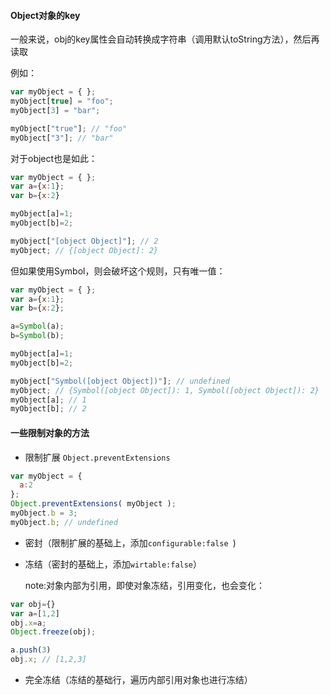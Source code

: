 #### Object对象的key

一般来说，obj的key属性会自动转换成字符串（调用默认toString方法），然后再读取

例如：

```js
var myObject = { };
myObject[true] = "foo";
myObject[3] = "bar";

myObject["true"]; // "foo"
myObject["3"]; // "bar"
```
对于object也是如此：
```js
var myObject = { };
var a={x:1};
var b={x:2}

myObject[a]=1;
myObject[b]=2;

myObject["[object Object]"]; // 2
myObject; // {[object Object]: 2}
```

但如果使用Symbol，则会破坏这个规则，只有唯一值：
```js
var myObject = { };
var a={x:1};
var b={x:2};

a=Symbol(a);
b=Symbol(b);

myObject[a]=1;
myObject[b]=2;

myObject["Symbol([object Object])"]; // undefined
myObject; // {Symbol([object Object]): 1, Symbol([object Object]): 2}
myObject[a]; // 1
myObject[b]; // 2
```

#### 一些限制对象的方法

* 限制扩展 `Object.preventExtensions`

```js
var myObject = {
  a:2
};
Object.preventExtensions( myObject );
myObject.b = 3;
myObject.b; // undefined
```
* 密封（限制扩展的基础上，添加`configurable:false `)

* 冻结（密封的基础上，添加`wirtable:false`）

    note:对象内部为引用，即使对象冻结，引用变化，也会变化：
```js
var obj={}
var a=[1,2]
obj.x=a;
Object.freeze(obj);

a.push(3)
obj.x; // [1,2,3]
```
* 完全冻结（冻结的基础行，遍历内部引用对象也进行冻结）
